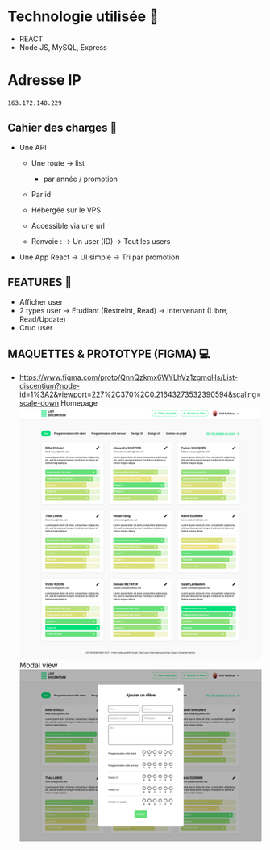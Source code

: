 
# Technologie utilisée :mushroom:


   * REACT
   * Node JS, MySQL, Express

# Adresse IP

   `163.172.140.229`


## Cahier des charges :scroll:

- Une API
    - Une route -> list
        - par année / promotion

    - Par id
    - Hébergée sur le VPS
    - Accessible via une url
    - Renvoie :
           -> Un user (ID)
           -> Tout les users

- Une App React
    -> UI simple
    -> Tri par promotion

## FEATURES :sunflower:

- Afficher user
- 2 types user
 -> Etudiant (Restreint, Read)
 -> Intervenant (Libre, Read/Update)
- Crud user

## MAQUETTES & PROTOTYPE (FIGMA) :computer:

- https://www.figma.com/proto/QnnQzkmx6WYLhVz1zgmqHs/List-discentium?node-id=1%3A2&viewport=227%2C370%2C0.21643273532390594&scaling=scale-down
Homepage
![](/public/img/homepage.png)
Modal view
![](/public/img/add-student.png)
